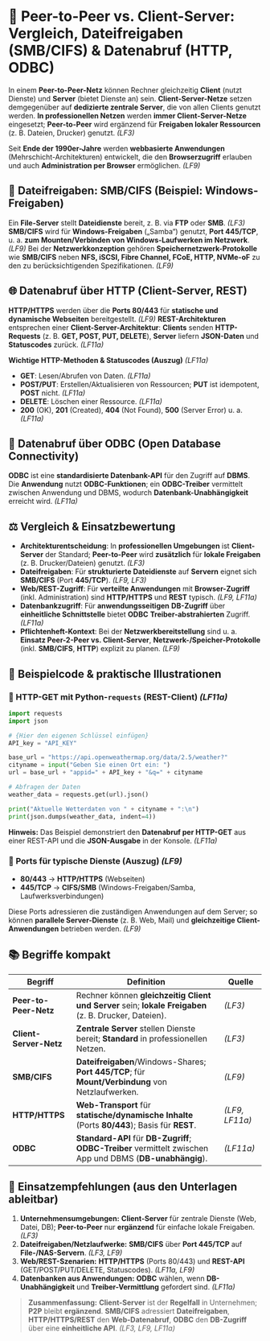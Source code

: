 # 🔄 Peer-to-Peer vs. Client-Server: Vergleich, Dateifreigaben (SMB/CIFS) & Datenabruf (HTTP, ODBC)

In einem **Peer-to-Peer-Netz** können Rechner gleichzeitig **Client** (nutzt Dienste) und **Server** (bietet Dienste an) sein. **Client-Server-Netze** setzen demgegenüber auf **dedizierte zentrale Server**, die von allen Clients genutzt werden. **In professionellen Netzen** werden **immer Client-Server-Netze** eingesetzt; **Peer-to-Peer** wird ergänzend für **Freigaben lokaler Ressourcen** (z. B. Dateien, Drucker) genutzt. *(LF3)* 

Seit **Ende der 1990er-Jahre** werden **webbasierte Anwendungen** (Mehrschicht-Architekturen) entwickelt, die den **Browserzugriff** erlauben und auch **Administration per Browser** ermöglichen. *(LF9)* 

## 📁 Dateifreigaben: SMB/CIFS (Beispiel: Windows-Freigaben)

Ein **File-Server** stellt **Dateidienste** bereit, z. B. via **FTP** oder **SMB**. *(LF3)* 
**SMB/CIFS** wird für **Windows-Freigaben** („Samba“) genutzt, **Port 445/TCP**, u. a. **zum Mounten/Verbinden von Windows-Laufwerken im Netzwerk**. *(LF9)* 
Bei der **Netzwerkkonzeption** gehören **Speichernetzwerk-Protokolle** wie **SMB/CIFS** neben **NFS, iSCSI, Fibre Channel, FCoE, HTTP, NVMe-oF** zu den zu berücksichtigenden Spezifikationen. *(LF9)* 

## 🌐 Datenabruf über HTTP (Client-Server, REST)

**HTTP/HTTPS** werden über die **Ports 80/443** für **statische und dynamische Webseiten** bereitgestellt. *(LF9)* 
**REST-Architekturen** entsprechen einer **Client-Server-Architektur**: **Clients** senden **HTTP-Requests** (z. B. **GET, POST, PUT, DELETE**), **Server** liefern **JSON-Daten** und **Statuscodes** zurück. *(LF11a)* 

**Wichtige HTTP-Methoden & Statuscodes (Auszug)** *(LF11a)* 

* **GET**: Lesen/Abrufen von Daten. *(LF11a)* 
* **POST/PUT**: Erstellen/Aktualisieren von Ressourcen; **PUT** ist idempotent, **POST** nicht. *(LF11a)* 
* **DELETE**: Löschen einer Ressource. *(LF11a)* 
* **200** (OK), **201** (Created), **404** (Not Found), **500** (Server Error) u. a. *(LF11a)* 

## 🧩 Datenabruf über ODBC (Open Database Connectivity)

**ODBC** ist eine **standardisierte Datenbank-API** für den Zugriff auf **DBMS**. Die **Anwendung** nutzt **ODBC-Funktionen**; ein **ODBC-Treiber** vermittelt zwischen Anwendung und DBMS, wodurch **Datenbank-Unabhängigkeit** erreicht wird. *(LF11a)* 

## ⚖️ Vergleich & Einsatzbewertung

* **Architekturentscheidung**: In **professionellen Umgebungen** ist **Client-Server** der Standard; **Peer-to-Peer** wird **zusätzlich** für **lokale Freigaben** (z. B. Drucker/Dateien) genutzt. *(LF3)* 
* **Dateifreigaben**: Für **strukturierte Dateidienste** auf **Servern** eignet sich **SMB/CIFS** (Port **445/TCP**). *(LF9, LF3)*
* **Web/REST-Zugriff**: Für **verteilte Anwendungen** mit **Browser-Zugriff** (inkl. Administration) sind **HTTP/HTTPS** und **REST** typisch. *(LF9, LF11a)*
* **Datenbankzugriff**: Für **anwendungsseitigen** **DB-Zugriff** über **einheitliche Schnittstelle** bietet **ODBC** **Treiber-abstrahierten** Zugriff. *(LF11a)* 
* **Pflichtenheft-Kontext**: Bei der **Netzwerkbereitstellung** sind u. a. **Einsatz Peer-2-Peer vs. Client-Server**, **Netzwerk-/Speicher-Protokolle** (inkl. **SMB/CIFS**, **HTTP**) explizit zu planen. *(LF9)* 

## 🧪 Beispielcode & praktische Illustrationen

### 🐍 HTTP-GET mit Python-`requests` (REST-Client) *(LF11a)* 

```python
import requests
import json

# {Hier den eigenen Schlüssel einfügen}
API_key = "API_KEY"

base_url = "https://api.openweathermap.org/data/2.5/weather?"
cityname = input("Geben Sie einen Ort ein: ")
url = base_url + "appid=" + API_key + "&q=" + cityname

# Abfragen der Daten
weather_data = requests.get(url).json()

print("Aktuelle Wetterdaten von " + cityname + ":\n")
print(json.dumps(weather_data, indent=4))
```

**Hinweis:** Das Beispiel demonstriert den **Datenabruf per HTTP-GET** aus einer REST-API und die **JSON-Ausgabe** in der Konsole. *(LF11a)* 

### 🔌 Ports für typische Dienste (Auszug) *(LF9)* 

* **80/443** → **HTTP/HTTPS** (Webseiten)
* **445/TCP** → **CIFS/SMB** (Windows-Freigaben/Samba, Laufwerksverbindungen)

Diese Ports adressieren die zuständigen Anwendungen auf dem Server; so können **parallele Server-Dienste** (z. B. Web, Mail) und **gleichzeitige Client-Anwendungen** betrieben werden. *(LF9)* 

## 📚 Begriffe kompakt

| Begriff                | Definition                                                                                                  | Quelle         |
| ---------------------- | ----------------------------------------------------------------------------------------------------------- | -------------- |
| **Peer-to-Peer-Netz**  | Rechner können **gleichzeitig Client und Server** sein; **lokale Freigaben** (z. B. Drucker, Dateien).      | *(LF3)*        |
| **Client-Server-Netz** | **Zentrale Server** stellen Dienste bereit; **Standard** in professionellen Netzen.                         | *(LF3)*        |
| **SMB/CIFS**           | **Dateifreigaben**/Windows-Shares; **Port 445/TCP**; für **Mount/Verbindung** von Netzlaufwerken.           | *(LF9)*        |
| **HTTP/HTTPS**         | **Web-Transport** für **statische/dynamische Inhalte** (Ports **80/443**); Basis für **REST**.              | *(LF9, LF11a)* |
| **ODBC**               | **Standard-API** für **DB-Zugriff**; **ODBC-Treiber** vermittelt zwischen App und DBMS (**DB-unabhängig**). | *(LF11a)*      |

## 🧭 Einsatzempfehlungen (aus den Unterlagen ableitbar)

1. **Unternehmensumgebungen:** **Client-Server** für zentrale Dienste (Web, Datei, DB); **Peer-to-Peer** nur **ergänzend** für einfache lokale Freigaben. *(LF3)* 
2. **Dateifreigaben/Netzlaufwerke:** **SMB/CIFS** über **Port 445/TCP** auf **File-/NAS-Servern**. *(LF3, LF9)*
3. **Web/REST-Szenarien:** **HTTP/HTTPS** (Ports 80/443) und **REST-API** (GET/POST/PUT/DELETE, Statuscodes). *(LF11a, LF9)*
4. **Datenbanken aus Anwendungen:** **ODBC** wählen, wenn **DB-Unabhängigkeit** und **Treiber-Vermittlung** gefordert sind. *(LF11a)* 

> **Zusammenfassung:**
> **Client-Server** ist der **Regelfall** in Unternehmen; **P2P** bleibt **ergänzend**. **SMB/CIFS** adressiert **Dateifreigaben**, **HTTP/HTTPS/REST** den **Web-Datenabruf**, **ODBC** den **DB-Zugriff** über eine **einheitliche API**. *(LF3, LF9, LF11a)*

